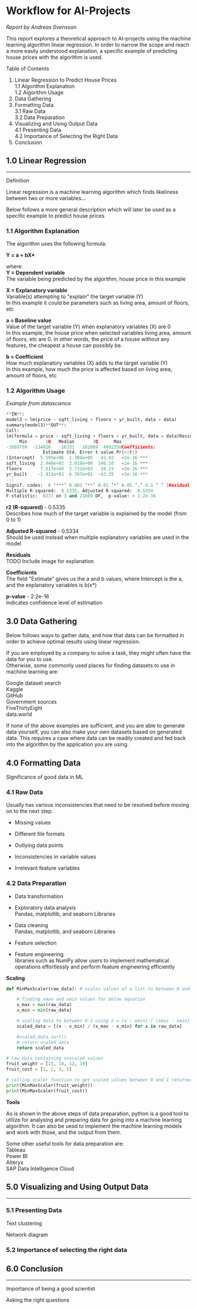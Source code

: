 # **Workflow for AI-Projects** 

*Report by Andreas Svensson*

This report explores a theoretical approach to AI-projects using the machine learning algorithm linear regression. In order to narrow the scope and reach a more easily understood explanation, a specific example of predicting house prices with the algorithm is used.

Table of Contents

1. Linear Regression to Predict House Prices  
    1.1  Algorithm Explanation  
    1.2  Algorithm Usage
2. Data Gathering 
3. Formatting Data  
    3.1 Raw Data  
    3.2 Data Preparation  
4. Visualizing and Using Output Data  
    4.1 Presenting Data  
    4.2 Importance of Selecting the Right Data  
5. Conclusion  

## **1.0 Linear Regression**
---
Definition 

Linear regression is a machine learning algorithm which finds likeliness between two or more variables... 

Below follows a more general description which will later be used as a specific example to predict house prices 

### **1.1 Algorithm Explanation** 
The algorithm uses the following formula:  

**Y = a + bX\***

where:  
**Y = Dependent variable**  
The variable being predicted by the algorithm, house price in this example  

**X = Explanatory variable**  
Variable(s) attempting to "explain" the target variable (Y)  
In this example it could be parameters such as living area, amount of floors, etc  

**a = Baseline value**  
Value of the target variable (Y) when explanatory variables (X) are 0  
In this example, the house price when selected variables living area, amount of floors, etc are 0. In other words, the price of a house without any features, the cheapest a house can possibly be.  

**b = Coefficient**  
How much explanatory variables (X) adds to the target variable (Y)  
In this example, how much the price is affected based on living area, amount of floors, etc


### **1.2 Algorithm Usage** 


*Example from datascience*
```py
**IN**:
model3 = lm(price ~ sqft_living + floors + yr_built, data = data)
summary(model3)**OUT**:
Call:
lm(formula = price ~ sqft_living + floors + yr_built, data = data)Residuals:
     Min       1Q   Median       3Q      Max 
-1669759  -134816   -16331   102089  4092350Coefficients:
              Estimate Std. Error t value Pr(>|t|)    
(Intercept)  5.595e+06  1.304e+05   42.92   <2e-16 ***
sqft_living  2.948e+02  2.018e+00  146.10   <2e-16 ***
floors       7.517e+04  3.731e+03   20.15   <2e-16 ***
yr_built    -2.933e+03  6.767e+01  -43.35   <2e-16 ***
---
Signif. codes:  0 ‘***’ 0.001 ‘**’ 0.01 ‘*’ 0.05 ‘.’ 0.1 ‘ ’ 1Residual standard error: 250800 on 21609 degrees of freedom
Multiple R-squared:  0.5335, Adjusted R-squared:  0.5334 
F-statistic:  8237 on 3 and 21609 DF,  p-value: < 2.2e-16
```

**r2 (R-squared)** - 0.5335  
Describes how much of the target variable is explained by the model (from 0 to 1) 

**Adjusted R-squared** - 0.5334  
Should be used instead when multiple explanatory variables are used in the model 

**Residuals**  
TODO Include image for explanation 

**Coefficients**  
The field "Estimate" gives us the a and b values, where Intercept is the a, and the explanatory variables is b(x*) 

**p-value** - 2.2e-16  
Indicates confidence level of estimation


## **3.0 Data Gathering** 

Below follows ways to gather data, and how that data can be formatted in order to achieve optimal results using linear regression. 

If you are employed by a company to solve a task, they might often have the data for you to use.  
Otherwise, some commonly used places for finding datasets to use in machine learning are: 

Google dataset search  
Kaggle  
GitHub  
Government sources  
FiveThirtyEight  
data.world  

If none of the above examples are sufficient, and you are able to generate data yourself, you can also make your own datasets based on generated data. This requires a case where data can be readily created and fed back into the algorithm by the application you are using.

## **4.0 Formatting Data**

Significance of good data in ML 

### 4.1 Raw Data 

Usually has various inconsistencies that need to be resolved before moving on to the next step.

- Missing values 

- Different file formats 

- Outlying data points 

- Inconsistencies in variable values 

- Irrelevant feature variables 

### 4.2 Data Preparation 

- Data transformation 

- Exploratory data analysis  
    Pandas, matplotlib, and seaborn Libraries  

- Data cleaning  
    Pandas, matplotlib, and seaborn Libraries  

- Feature selection  

- Feature engineering  
    libraries such as NumPy allow users to implement mathematical operations effortlessly and perform feature engineering efficiently  

**Scaling** 

```py
def MinMaxScaler(raw_data): # scales values of a list to between 0 and 1

    # finding xmax and xmin values for below equation
    x_max = max(raw_data)
    x_min = min(raw_data)

    # scaling data to between 0-1 using z = (x - xmin) / (xmax - xmin)
    scaled_data = [(x - x_min) / (x_max - x_min) for x in raw_data]

    #scaled_data.sort()
    # return scaled data
    return scaled_data

# raw data containing unscaled values
fruit_weight = [15, 18, 12, 10]
fruit_cost = [1, 2, 3, 5]

# calling scaler function to get scaled values between 0 and 1 returned
print(MinMaxScaler(fruit_weight))
print(MinMaxScaler(fruit_cost))
```

**Tools** 

As is shown in the above steps of data preparation, python is a good tool to utilize for analysing and preparing data for going into a machine learning algorithm. It can also be uesd to implement the machine learning models and work with those, and the output from them.  

Some other useful tools for data preparation are:  
Tableau  
Power BI  
Alteryx  
SAP Data Intelligence Cloud 

## **5.0 Visualizing and Using Output Data**
--- 

### 5.1 Presenting Data 

Text clustering 

Network diagram 

### 5.2 Importance of selecting the right data 

## **6.0 Conclusion**
--- 

Importance of being a good scientist 

Asking the right questions 